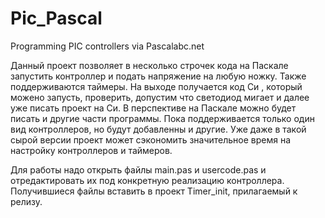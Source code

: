 # Pic_Pascal
Programming PIC controllers via Pascalabc.net

Данный проект позволяет в несколько строчек кода на Паскале запустить контроллер и подать напряжение на любую ножку. Также поддерживаются таймеры. На выходе получается код Си , который можено запусть, проверить, допустим что светодиод мигает и далее уже писать проект на Си. В перспективе на Паскале можно будет писать и другие части программы. Пока поддерживается только один вид контроллеров, но будут добавленны и другие. Уже даже в такой сырой версии проект может сэкономить значительное время на настройку контроллеров и таймеров. 

Для работы надо открыть файлы main.pas и usercode.pas и отредактировать их под конкретную реализацию контроллера. 
Получившиеся файлы вставить в проект Timer_init, прилагаемый к релизу. 
